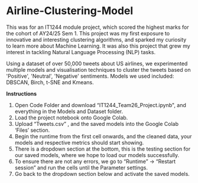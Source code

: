 # Airline-Clustering-Model
This was for an IT1244 module project, which scored the highest marks for the cohort of AY24/25 Sem 1. This project was my first exposure to innovative and interesting clustering algorithms, and sparked my curiosity to learn more about Machine Learning. It was also this project that grew my interest in tackling Natural Language Processing (NLP) tasks.

Using a dataset of over 50,000 tweets about US airlines, we experimented multiple models and visualisation techniques to cluster the tweets based on 'Positive', 'Neutral', 'Negative' sentiments. Models we used included: DBSCAN, Birch, t-SNE and Kmeans.

**Instructions**

1. Open Code Folder and download “IT1244_Team26_Project.ipynb", and everything in the Models and Dataset folder. 
2. Load the project notebook onto Google Colab. 
3. Upload “Tweets.csv” , and the saved models into the Google Colab ‘Files’ section. 
4. Begin the runtime from the first cell onwards, and the cleaned data, your models and respective metrics should start showing. 
5. There is a dropdown section at the bottom, this is the testing section for our saved models, where we hope to load our models successfully. 
6. To ensure there are not any errors, we go to “Runtime” -> “Restart session” and run the cells until the Parameter settings.
7. Go back to the dropdown section below and activate the saved models.
